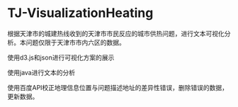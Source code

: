 # TJ-VisualizationHeating
根据天津市的城建热线收到的天津市市民反应的城市供热问题，进行文本可视化分析。本问题仅限于天津市市内六区的数据。

使用d3.js和json进行可视化方案的展示

使用java进行文本的分析

使用百度API校正地理信息位置与问题描述地址的差异性错误，删除错误的数据，更新数据。
